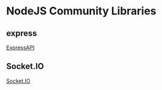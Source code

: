# NodeJS Community Libraries

## express

[ExpressAPI](NodeJS_Express.md)

## Socket.IO

[Socket.IO](NodeJS_SocketIO.md)